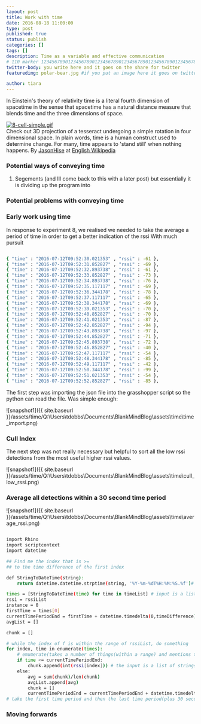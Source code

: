 ```yaml
---
layout: post
title: Work with time
date: 2016-08-18 11:00:00
type: post
published: true
status: publish
categories: []
tags: []
description: Time as a variable and effective communication
# 110 marker 1234567890123456789012345678901234567890123456789012345678901234567890123456789012345678901234567890123456789
twitter-body: you write here and it goes on the share for twitter
featuredimg: polar-bear.jpg #if you put an image here it goes on twitter too

author: tiara
---
```


In Einstein's theory of relativity time is a literal fourth dimension of spacetime in the sense that spacetime has a natural distance measure that blends time and the three dimensions of space. 

<p><a href="https://commons.wikimedia.org/wiki/File:8-cell-simple.gif#/media/File:8-cell-simple.gif"><img src="https://upload.wikimedia.org/wikipedia/commons/5/55/8-cell-simple.gif" alt="8-cell-simple.gif"></a><br> Check out 3D projection of a tesseract undergoing a simple rotation in four dimensional space. In plain words, time is a human construct used to determine change. For many, time appears to 'stand still' when nothing happens. By <a href="https://en.wikipedia.org/wiki/User:JasonHise" class="extiw" title="wikipedia:User:JasonHise">JasonHise</a> at <a href="https://en.wikipedia.org/wiki/" class="extiw" title="wikipedia:">English Wikipedia</a> 

### Potential ways of conveying time 

1. Segements (and Ill come back to this with a later post) but essentially it is dividing up the program into 

### Potential problems with conveying time 


### Early work using time





In response to experiment 8, we realised we needed to take the average a period of time in order to get a better indication of the rssi 
With much pursuit 

~~~ bash 

{ "time" : "2016-07-12T09:52:30.021353" , "rssi" : -61 },
{ "time" : "2016-07-12T09:52:31.852827" , "rssi" : -69 },
{ "time" : "2016-07-12T09:52:32.893738" , "rssi" : -61 },
{ "time" : "2016-07-12T09:52:33.852827" , "rssi" : -73 },
{ "time" : "2016-07-12T09:52:34.893738" , "rssi" : -76 },
{ "time" : "2016-07-12T09:52:35.117117" , "rssi" : -69 },
{ "time" : "2016-07-12T09:52:36.344178" , "rssi" : -78 },
{ "time" : "2016-07-12T09:52:37.117117" , "rssi" : -65 },
{ "time" : "2016-07-12T09:52:38.344178" , "rssi" : -69 },
{ "time" : "2016-07-12T09:52:39.021353" , "rssi" : -70 },
{ "time" : "2016-07-12T09:52:40.852827" , "rssi" : -70 },
{ "time" : "2016-07-12T09:52:41.021353" , "rssi" : -87 },
{ "time" : "2016-07-12T09:52:42.852827" , "rssi" : -94 },
{ "time" : "2016-07-12T09:52:43.893738" , "rssi" : -97 },
{ "time" : "2016-07-12T09:52:44.852827" , "rssi" : -71 },
{ "time" : "2016-07-12T09:52:45.893738" , "rssi" : -72 },
{ "time" : "2016-07-12T09:52:46.852827" , "rssi" : -40 },
{ "time" : "2016-07-12T09:52:47.117117" , "rssi" : -54 },
{ "time" : "2016-07-12T09:52:48.344178" , "rssi" : -85 },
{ "time" : "2016-07-12T09:52:49.117117" , "rssi" : -42 },
{ "time" : "2016-07-12T09:52:50.344178" , "rssi" : -99 },
{ "time" : "2016-07-12T09:52:51.021353" , "rssi" : -54 },
{ "time" : "2016-07-12T09:52:52.852827" , "rssi" : -85 },

~~~


The first step was importing the json file into the grasshopper script so the python can read the file. Was simple enough:

![snapshot1]({{ site.baseurl }}/assets/time/Q:\Users\tdobbs\Documents\BlankMindBlog\assets\time\time_import.png)


### Cull Index 

The next step was not really necessary but helpful to sort all the low rssi detections from the most useful higher rssi values. 

![snapshot1]({{ site.baseurl }}/assets/time/Q:\Users\tdobbs\Documents\BlankMindBlog\assets\time\cull_low_rssi.png) 


### Average all detections within a 30 second time period 

![snapshot1]({{ site.baseurl }}/assets/time/Q:\Users\tdobbs\Documents\BlankMindBlog\assets\time\average_rssi.png) 


~~~ Bash

import Rhino
import scriptcontext
import datetime

## Find me the index that is >=
## to the time difference of the first index

def StringToDateTime(string):
    return datetime.datetime.strptime(string, '%Y-%m-%dT%H:%M:%S.%f')# the GH needs the formatting for the new datetime

times = [StringToDateTime(time) for time in timeList] # input is a list of strings (for whatever reason) so convert them to a datetime
rssi = rssiList
instance = 0
firstTime = times[0]
currentTimePeriodEnd = firstTime + datetime.timedelta(0,timeDifference)
avgList = []

chunk = []

# while the index of f is within the range of rssiList, do something
for index, time in enumerate(times):
    # emumerate(takes a number of things(within a range) and mentions them one by one. This was used to gather all detections within a time period which is then sent to be averaged. 
    if time <= currentTimePeriodEnd:
        chunk.append(int(rssi[index])) # the input is a list of strings for what ever reason so convert to int.
    else:
        avg = sum(chunk)/len(chunk)
        avgList.append(avg)
        chunk = []
        currentTimePeriodEnd = currentTimePeriodEnd + datetime.timedelta(0,timeDifference)
# take the first time period and then the last time period(plus 30 seconds) and then average all the detections within that time period. 


~~~

### Moving forwards 




